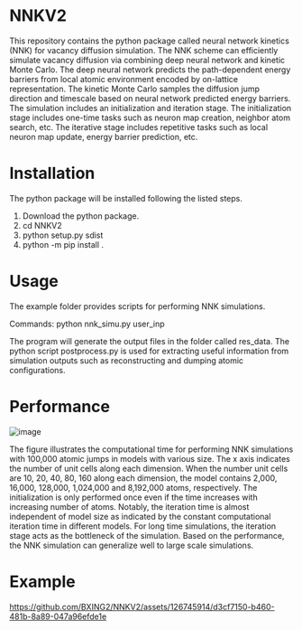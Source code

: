 # NNKV2
This repository contains the python package called neural network kinetics (NNK) for vacancy diffusion simulation. The NNK scheme can efficiently simulate vacancy diffusion via combining deep neural network and kinetic Monte Carlo. The deep neural network predicts the path-dependent energy barriers from local atomic environment encoded by on-lattice representation. The kinetic Monte Carlo samples the diffusion jump direction and timescale based on neural network predicted energy barriers. The simulation includes an initialization and iteration stage. The initialization stage includes one-time tasks such as neuron map creation, neighbor atom search, etc. The iterative stage includes repetitive tasks such as local neuron map update, energy barrier prediction, etc.

# Installation
The python package will be installed following the listed steps.

1. Download the python package.
2. cd NNKV2
3. python setup.py sdist
4. python -m pip install .

# Usage 
The example folder provides scripts for performing NNK simulations. 

Commands:  python nnk_simu.py user_inp

The program will generate the output files in the folder called res_data. The python script postprocess.py is used for extracting useful information from simulation outputs such as reconstructing and dumping atomic configurations. 

# Performance
![image](https://github.com/BXING2/NNKV2/assets/126745914/abe8f236-0a09-4f46-ba43-1e9858f65226)

The figure illustrates the computational time for performing NNK simulations with 100,000 atomic jumps in models with various size. The x axis indicates the number of unit cells along each dimension. When the number unit cells are 10, 20, 40, 80, 160 along each dimension, the model contains 2,000, 16,000, 128,000, 1,024,000 and 8,192,000 atoms, respectively. The initialization is only performed once even if the time increases with increasing number of atoms. Notably, the iteration time is almost independent of model size as indicated by the constant computational iteration time in different models. For long time simulations, the iteration stage acts as the bottleneck of the simulation. Based on the performance, the NNK simulation can generalize well to large scale simulations.

# Example
https://github.com/BXING2/NNKV2/assets/126745914/d3cf7150-b460-481b-8a89-047a96efde1e

